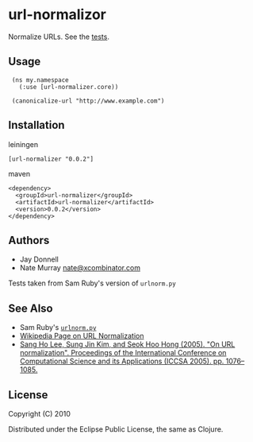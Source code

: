 # url-normalizor

Normalize URLs. See the [tests](https://github.com/jashmenn/url-normalizer/blob/master/test/url_normalizer/test/core.clj#L87).

## Usage

     (ns my.namespace
       (:use [url-normalizer.core))

     (canonicalize-url "http://www.example.com")


## Installation

leiningen

    [url-normalizer "0.0.2"]

maven

    <dependency>
      <groupId>url-normalizer</groupId>
      <artifactId>url-normalizer</artifactId>
      <version>0.0.2</version>
    </dependency>

## Authors

* Jay Donnell
* Nate Murray [<nate@xcombinator.com>](mailto:nate@xcombinator.com)

Tests taken from Sam Ruby's version of `urlnorm.py`

## See Also

* Sam Ruby's [`urlnorm.py`](http://intertwingly.net/blog/2004/08/04/Urlnorm)
* [Wikipedia Page on URL Normalization](http://en.wikipedia.org/wiki/URL_normalization)
* [Sang Ho Lee, Sung Jin Kim, and Seok Hoo Hong (2005). "On URL normalization". Proceedings of the International Conference on Computational Science and its Applications (ICCSA 2005). pp. 1076–1085.](http://dblab.ssu.ac.kr/publication/LeKi05a.pdf)

## License

Copyright (C) 2010 

Distributed under the Eclipse Public License, the same as Clojure.
